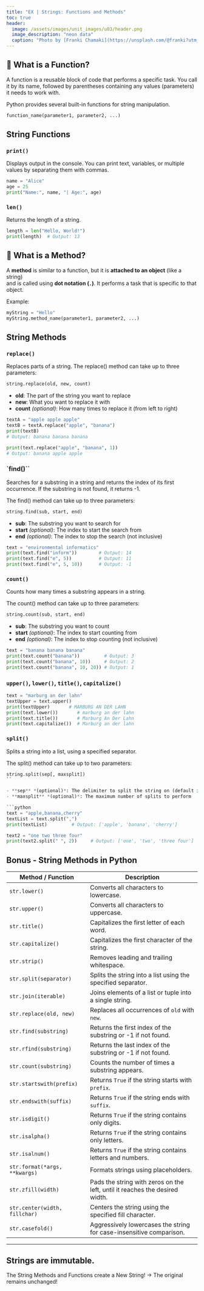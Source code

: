 ```yaml
---
title: "EX | Strings: Functions and Methods"
toc: true
header:
  image: /assets/images/unit_images/u03/header.png
  image_description: "neon data"
  caption: "Photo by [Franki Chamaki](https://unsplash.com/@franki?utm_source=unsplash&amp;utm_medium=referral&amp;utm_content=creditCopyText) [from unsplash](https://unsplash.com/s/photos/data?utm_source=unsplash&amp;utm_medium=referral&amp;utm_content=creditCopyText)"
---
```


<!--more-->

## 🧩 What is a Function?
A function is a reusable block of code that performs a specific task. You call it by its name, followed by parentheses containing any values (parameters) it needs to work with.

Python provides several built-in functions for string manipulation.


```python
function_name(parameter1, parameter2, ...)
```
## String Functions

### `print()`

Displays output in the console.
You can print text, variables, or multiple values by separating them with commas.

```python
name = "Alice"
age = 25
print("Name:", name, "| Age:", age)

```

### `len()`

Returns the length of a string.

```python
length = len("Hello, World!")
print(length)  # Output: 13
```


## 🧩 What is a Method?

A **method** is similar to a function, but it is **attached to an object** (like a string)  
and is called using **dot notation (`.`)**. It performs a task that is specific to that object.

Example:  
```python
myString = "Hello"
myString.method_name(parameter1, parameter2, ...)
```

## String Methods


### `replace()`

Replaces parts of a string. The replace() method can take up to three parameters:

```python
string.replace(old, new, count)
```

- **old**: The part of the string you want to replace  
- **new**: What you want to replace it with  
- **count** *(optional)*: How many times to replace it (from left to right)

```python
textA = "apple apple apple"
textB = textA.replace("apple", "banana")
print(textB)  
# Output: banana banana banana

print(text.replace("apple", "banana", 1))  
# Output: banana apple apple
```


### `find()``

Searches for a substring in a string and returns the index of its first occurrence. If the substring is not found, it returns -1.

The find() method can take up to three parameters:
```python
string.find(sub, start, end)
```
- **sub**: The substring you want to search for  
- **start** *(optional)*: The index to start the search from  
- **end** *(optional)*: The index to stop the search (not inclusive)

```python
text = "environmental informatics"
print(text.find("inform"))        # Output: 14
print(text.find("e", 5))          # Output: 11
print(text.find("e", 5, 10))      # Output: -1
```

### `count()`

Counts how many times a substring appears in a string.

The count() method can take up to three parameters:
```python
string.count(sub, start, end)
```
- **sub**: The substring you want to count  
- **start** *(optional)*: The index to start counting from  
- **end** *(optional)*: The index to stop counting (not inclusive)

```python
text = "banana banana banana"
print(text.count("banana"))         # Output: 3
print(text.count("banana", 10))     # Output: 2
print(text.count("banana", 10, 20)) # Output: 1
```

### `upper()`, `lower()`, `title()`, `capitalize()`

```python
text = "marburg an der lahn"
textUpper = text.upper() 
print(textUpper)       # MARBURG AN DER LAHN
print(text.lower())       # marburg an der lahn
print(text.title())       # Marburg An Der Lahn
print(text.capitalize())  # Marburg an der lahn
```

### `split()`

Splits a string into a list, using a specified separator.

The split() method can take up to two parameters:
```python
string.split(sep[, maxsplit])
``

- **sep** *(optional)*: The delimiter to split the string on (default is any whitespace)  
- **maxsplit** *(optional)*: The maximum number of splits to perform

```python
text = "apple,banana,cherry"
textList = text.split(",")
print(textList)         # Output: ['apple', 'banana', 'cherry']

text2 = "one two three four"
print(text2.split(" ", 2))     # Output: ['one', 'two', 'three four']

```


## Bonus - String Methods in Python

| Method / Function               | Description                                                                                       |
|--------------------------------|---------------------------------------------------------------------------------------------------|
| `str.lower()`                  | Converts all characters to lowercase.                                                             |
| `str.upper()`                  | Converts all characters to uppercase.                                                             |
| `str.title()`                  | Capitalizes the first letter of each word.                                                       |
| `str.capitalize()`             | Capitalizes the first character of the string.                                                    |
| `str.strip()`                  | Removes leading and trailing whitespace.                                                          |
| `str.split(separator)`         | Splits the string into a list using the specified separator.                                      |
| `str.join(iterable)`           | Joins elements of a list or tuple into a single string.                                           |
| `str.replace(old, new)`        | Replaces all occurrences of `old` with `new`.                                                     |
| `str.find(substring)`          | Returns the first index of the substring or -1 if not found.                                     |
| `str.rfind(substring)`         | Returns the last index of the substring or -1 if not found.                                      |
| `str.count(substring)`         | Counts the number of times a substring appears.                                                  |
| `str.startswith(prefix)`       | Returns `True` if the string starts with `prefix`.                                                |
| `str.endswith(suffix)`         | Returns `True` if the string ends with `suffix`.                                                  |
| `str.isdigit()`                | Returns `True` if the string contains only digits.                                                |
| `str.isalpha()`                | Returns `True` if the string contains only letters.                                               |
| `str.isalnum()`                | Returns `True` if the string contains letters and numbers.                                        |
| `str.format(*args, **kwargs)`  | Formats strings using placeholders.                                                               |
| `str.zfill(width)`             | Pads the string with zeros on the left, until it reaches the desired width.                      |
| `str.center(width, fillchar)`  | Centers the string using the specified fill character.                                            |
| `str.casefold()`               | Aggressively lowercases the string for case-insensitive comparison.                              |

---

## Strings are immutable.

The String Methods and Functions create a New String!
→ The original remains unchanged!
